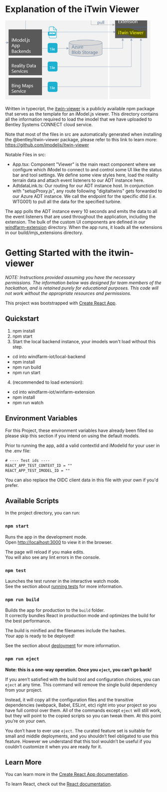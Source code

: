 # Explanation of the iTwin Viewer

![Dataflow Diagram](../images/iTwinViewer.png)

Written in typecript, the [itwin-viewer](https://github.com/imodeljs/itwin-viewer) is a publicly available npm package that serves as the template for an iModel.js viewer. This directory contains all the information required to load the imodel that we have uploaded to Bentley Systems CONNECT cloud service.

Note that most of the files in src are automatically generated when installing the @bentley/itwin-viewer package, please refer to this link to learn more: https://github.com/imodeljs/itwin-viewer

Notable Files in src:

- App.tsx: Component "Viewer" is the main react component where we configure which iModel to connect to and control some UI like the status bar and tool settings. We define some view styles here, load the reality terrain data and attach event listeners to our ADT instance here.
- AdtdataLink.ts: Our routing for our ADT instance host. In conjunction with "setupProxy.js", any route following "digitaltwins" gets forwarded to our Azure ADT instance. We call the endpoint for the specific dtId (i.e. WTG001) to pull all the data for the specified turbine.

The app polls the ADT instance every 10 seconds and emits the data to all the event listeners that are used throughout the application, including the extension. The bulk of the custom UI components are defined in our [windfarm-extension](https://github.com/iModeljs-meets-AzureDT/windfarm-iot/tree/main/windfarm-extension) directory. When the app runs, it loads all the extensions in our build/imjs_extensions directory.

# Getting Started with the itwin-viewer

*NOTE: Instructions provided assuming you have the necessary permissions. The information below was designed for team members of the hackathon, and is retained purely for educational purposes. This code will not work without the appropriate resources and permissions.*

This project was bootstrapped with [Create React App](https://github.com/facebook/create-react-app).

## Quickstart

1. npm install
2. npm start
3. Start the local backend instance, your imodels won't load without this step.
- cd into windfarm-iot/local-backend
- npm install
- npm run build
- npm run start
4. (recommended to load extension):
- cd into windfarm-iot/winfarm-extension
- npm install
- npm run watch

## Environment Variables

For this Project, these environment variables have already been filled so please skip this section if you intend on using the default models.

Prior to running the app, add a valid contextId and iModelId for your user in the .env file:

```
# ---- Test ids ----
REACT_APP_TEST_CONTEXT_ID = ""
REACT_APP_TEST_IMODEL_ID = ""
```

You can also replace the OIDC client data in this file with your own if you'd prefer.

## Available Scripts

In the project directory, you can run:

### `npm start`

Runs the app in the development mode.\
Open [http://localhost:3000](http://localhost:3000) to view it in the browser.

The page will reload if you make edits.\
You will also see any lint errors in the console.

### `npm test`

Launches the test runner in the interactive watch mode.\
See the section about [running tests](https://facebook.github.io/create-react-app/docs/running-tests) for more information.

### `npm run build`

Builds the app for production to the `build` folder.\
It correctly bundles React in production mode and optimizes the build for the best performance.

The build is minified and the filenames include the hashes.\
Your app is ready to be deployed!

See the section about [deployment](https://facebook.github.io/create-react-app/docs/deployment) for more information.

### `npm run eject`

**Note: this is a one-way operation. Once you `eject`, you can’t go back!**

If you aren’t satisfied with the build tool and configuration choices, you can `eject` at any time. This command will remove the single build dependency from your project.

Instead, it will copy all the configuration files and the transitive dependencies (webpack, Babel, ESLint, etc) right into your project so you have full control over them. All of the commands except `eject` will still work, but they will point to the copied scripts so you can tweak them. At this point you’re on your own.

You don’t have to ever use `eject`. The curated feature set is suitable for small and middle deployments, and you shouldn’t feel obligated to use this feature. However we understand that this tool wouldn’t be useful if you couldn’t customize it when you are ready for it.

## Learn More

You can learn more in the [Create React App documentation](https://facebook.github.io/create-react-app/docs/getting-started).

To learn React, check out the [React documentation](https://reactjs.org/).
